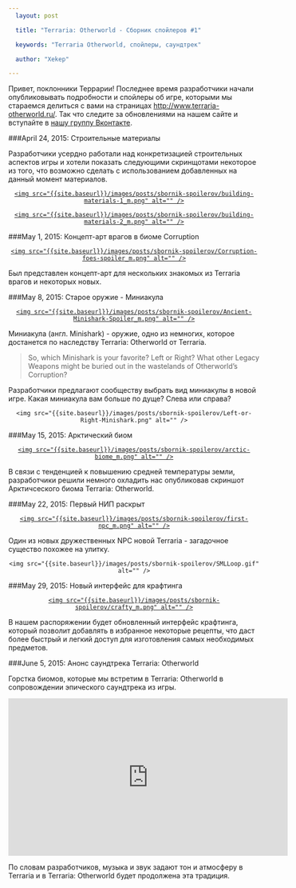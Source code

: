 ```yaml
---
  layout: post

  title: "Terraria: Otherworld - Сборник спойлеров #1"

  keywords: "Terraria Otherworld, спойлеры, саундтрек"

  author: "Xekep"

---
```


Привет, поклонники Террарии!
Последнее время разработчики начали опубликовывать подробности и спойлеры об игре, которыми мы стараемся делиться с вами на страницах http://www.terraria-otherworld.ru/. Так что следите за обновлениями на нашем сайте и вступайте в <a href="https://vk.com/terraria_otherworld_ru">нашу группу Вконтакте<a/>.

###April 24, 2015: Строительные материалы

Разработчики усердно работали над конкретизацией строительных аспектов игры и хотели показать следующими скринщотами некоторое из того, что возможно сделать с  использованием добавленных на данный момент материалов.

<div align="center">

<a class="fancybox" rel="gallery1" href="{{site.baseurl}}/images/posts/sbornik-spoilerov/building-materials-1.png" title="Строительные материалы">

	<img src="{{site.baseurl}}/images/posts/sbornik-spoilerov/building-materials-1_m.png" alt="" />

</a>

<a class="fancybox" rel="gallery1" href="{{site.baseurl}}/images/posts/sbornik-spoilerov/building-materials-2.png" title="Строительные материалы">

	<img src="{{site.baseurl}}/images/posts/sbornik-spoilerov/building-materials-2_m.png" alt="" />

</a>

</div>

###May 1, 2015: Концепт-арт врагов в биоме Corruption

<div align="center">

<a class="fancybox" rel="gallery1" href="{{site.baseurl}}/images/posts/sbornik-spoilerov/Corruption-foes-spoiler.png" title="Враги в биоме Corruption">

	<img src="{{site.baseurl}}/images/posts/sbornik-spoilerov/Corruption-foes-spoiler_m.png" alt="" />

</a>

</div>

Был представлен концепт-арт для нескольких знакомых из Terraria врагов и некоторых новых.


###May 8, 2015: Старое оружие - Миниакула

<div align="center">

<a class="fancybox" rel="gallery1" href="{{site.baseurl}}/images/posts/sbornik-spoilerov/Ancient-Minishark-Spoiler.png" title="Миниакула">

	<img src="{{site.baseurl}}/images/posts/sbornik-spoilerov/Ancient-Minishark-Spoiler_m.png" alt="" />

</a>

</div>

Миниакула (англ. Minishark) - оружие, одно из немногих, которое достанется по наследству Terraria: Otherworld от Terraria. 

<blockquote>So, which Minishark is your favorite? Left or Right? What other Legacy Weapons might be buried out in the wastelands of Otherworld’s Corruption?</blockquote>

Разработчики предлагают сообществу выбрать вид миниакулы в новой игре. Какая миниакула вам больше по дуще? Слева или справа?

<div align="center">

	<img src="{{site.baseurl}}/images/posts/sbornik-spoilerov/Left-or-Right-Minishark.png" alt="" />

</div>

###May 15, 2015: Арктический биом

<div align="center">

<a class="fancybox" rel="gallery1" href="{{site.baseurl}}/images/posts/sbornik-spoilerov/arctic-biome.png" title="Арктический биом">

	<img src="{{site.baseurl}}/images/posts/sbornik-spoilerov/arctic-biome_m.png" alt="" />

</a>

</div>

В связи с тенденцией к повышению средней температуры земли, разработчики решили немного охладить нас опубликовав скриншот Арктичсеского биома Terraria: Otherworld.

###May 22, 2015: Первый НИП раскрыт

<div align="center">

<a class="fancybox" rel="gallery1" href="{{site.baseurl}}/images/posts/sbornik-spoilerov/first-npc.png" title="Загадочное существо похожее на улитку">

	<img src="{{site.baseurl}}/images/posts/sbornik-spoilerov/first-npc_m.png" alt="" />

</a>

</div>

Один из новых дружественных NPC новой Terraria - загадочное существо похожее на улитку.

<div align="center">

	<img src="{{site.baseurl}}/images/posts/sbornik-spoilerov/SMLLoop.gif" alt="" />

</div>

###May 29, 2015: Новый интерфейс для крафтинга

<div align="center">

<a class="fancybox" rel="gallery1" href="{{site.baseurl}}/images/posts/sbornik-spoilerov/crafty.png" title="овый интерфейс для крафтинга">

	<img src="{{site.baseurl}}/images/posts/sbornik-spoilerov/crafty_m.png" alt="" />

</a>

</div>

В нашем распоряжении будет обновленный интерфейс крафтинга, который позволит добавлять в избранное некоторые рецепты, что даст более быстрый и легкий доступ для изготовления самых необходимых предметов.

###June 5, 2015: Анонс саундтрека Terraria: Otherworld

Горстка биомов, которые мы встретим в Terraria: Otherworld в сопровождении эпического саундтрека из игры.

<iframe width="560" height="315" src="https://www.youtube.com/embed/93fxc8SCF3g" frameborder="0" allowfullscreen></iframe>

По словам разработчиков, музыка и звук задают тон и атмосферу в Terraria и в Terraria: Otherworld будет продолжена эта традиция.

